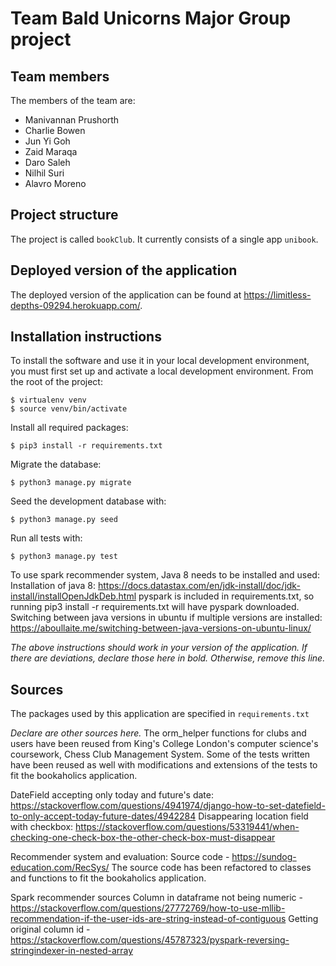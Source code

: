 # Team Bald Unicorns Major Group project

## Team members
The members of the team are:
- Manivannan Prushorth  
- Charlie Bowen  
- Jun Yi Goh  
- Zaid Maraqa 
- Daro Saleh  
- Nilhil Suri 
- Alavro Moreno  

## Project structure
The project is called `bookClub`.  It currently consists of a single app `unibook`.

## Deployed version of the application
The deployed version of the application can be found at https://limitless-depths-09294.herokuapp.com/.

## Installation instructions
To install the software and use it in your local development environment, you must first set up and activate a local development environment.  From the root of the project:

```
$ virtualenv venv
$ source venv/bin/activate
```

Install all required packages:

```
$ pip3 install -r requirements.txt
```

Migrate the database:

```
$ python3 manage.py migrate
```

Seed the development database with:

```
$ python3 manage.py seed
```

Run all tests with:
```
$ python3 manage.py test
```

To use spark recommender system, Java 8 needs to be installed and used:
  Installation of java 8: https://docs.datastax.com/en/jdk-install/doc/jdk-install/installOpenJdkDeb.html
  pyspark is included in requirements.txt, so running pip3 install -r requirements.txt will have pyspark downloaded.
  Switching between java versions in ubuntu if multiple versions are installed: https://aboullaite.me/switching-between-java-versions-on-ubuntu-linux/

*The above instructions should work in your version of the application.  If there are deviations, declare those here in bold.  Otherwise, remove this line.*

## Sources
The packages used by this application are specified in `requirements.txt`

*Declare are other sources here.*
The orm_helper functions for clubs and users have been reused from King's College London's computer science's coursework, Chess Club Management System.
Some of the tests written have been reused as well with modifications and extensions of the tests to fit the bookaholics application.

DateField accepting only today and future's date: https://stackoverflow.com/questions/4941974/django-how-to-set-datefield-to-only-accept-today-future-dates/4942284
Disappearing location field with checkbox: https://stackoverflow.com/questions/53319441/when-checking-one-check-box-the-other-check-box-must-disappear

Recommender system and evaluation:
Source code - https://sundog-education.com/RecSys/
  The source code has been refactored to classes and functions to fit the bookaholics application.

Spark recommender sources
  Column in dataframe not being numeric - https://stackoverflow.com/questions/27772769/how-to-use-mllib-recommendation-if-the-user-ids-are-string-instead-of-contiguous
  Getting original column id - https://stackoverflow.com/questions/45787323/pyspark-reversing-stringindexer-in-nested-array
